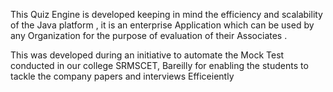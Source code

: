 This Quiz Engine is developed keeping in mind the efficiency and scalability of the Java platform , it is an enterprise Application which can be used by any Organization for the purpose of evaluation of their Associates .

This was developed during an initiative to automate the Mock Test conducted in our college SRMSCET, Bareilly for enabling the students to tackle the company papers and interviews Efficeiently